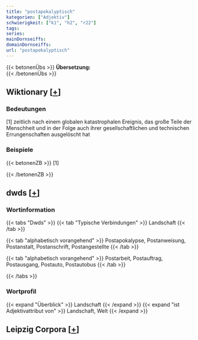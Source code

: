 ```yaml
---
title: "postapokalyptisch"
kategorien: ["Adjektiv"]
schwierigkeit: ["k1", "h2", "r22"]
tags:
series:
mainDornseiffs:
domainDornseiffs:
url: "postapokalyptisch"
---
```


{{< betonenÜbs >}}
**Übersetzung:**  
{{< /betonenÜbs >}}

## Wiktionary [[+](https://de.wiktionary.org/wiki/postapokalyptisch)]

### Bedeutungen
[1] zeitlich nach einem globalen katastrophalen Ereignis, das große Teile der Menschheit und in der Folge auch ihrer gesellschaftlichen und technischen Errungenschaften ausgelöscht hat  

### Beispiele
{{< betonenZB >}}
[1]  

{{< /betonenZB >}}


## dwds [[+](https://www.dwds.de/wb/postapokalyptisch)]

### Wortinformation
{{< tabs "Dwds" >}}
{{< tab "Typische Verbindungen" >}}
Landschaft
{{< /tab >}}

{{< tab "alphabetisch vorangehend" >}}
Postapokalypse, Postanweisung, Postanstalt, Postanschrift, Postangestellte
{{< /tab >}}

{{< tab "alphabetisch vorangehend" >}}
Postarbeit, Postauftrag, Postausgang, Postauto, Postautobus
{{< /tab >}}

{{< /tabs >}}

### Wortprofil
{{< expand "Überblick" >}} Landschaft {{< /expand >}}
{{< expand "ist Adjektivattribut von" >}} Landschaft, Welt {{< /expand >}}

## Leipzig Corpora [[+](https://corpora.uni-leipzig.de/en/res?word=postapokalyptisch&corpusId=deu_newscrawl-public_2018)]


